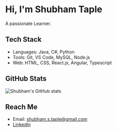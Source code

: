 #  Hi, I'm Shubham Taple

A passionate Learner.

##  Tech Stack
-  Languages: Java, C#, Python
-  Tools: Git, VS Code, MySQL, Node.js
-  Web: HTML, CSS, React.js, Angular, Typescript

##  GitHub Stats
![Shubham's GitHub stats](https://github-readme-stats.vercel.app/api?username=ShubhamTaple&show_icons=true&theme=radical)

##  Reach Me
-  Email: shubham.s.taple@gmail.com
-  [LinkedIn](https://www.linkedin.com/in/shubham-taple-021b73320/)
